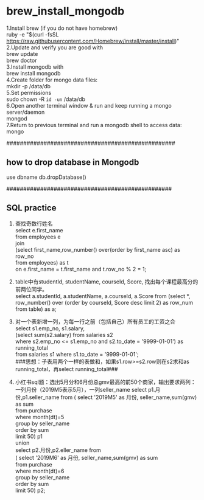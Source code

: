 # brew_install_mongodb

1.Install brew (if you do not have homebrew)                       
ruby -e "$(curl -fsSL https://raw.githubusercontent.com/Homebrew/install/master/install)"            
2.Update and verify you are good with               
brew update             
brew doctor              
3.Install mongodb with               
brew install mongodb                   
4.Create folder for mongo data files:              
mkdir -p /data/db                
5.Set permissions                      
sudo chown -R `id -un` /data/db                  
6.Open another terminal window & run and keep running a mongo server/daemon     
mongod      
7.Return to previous terminal and run a mongodb shell to access data:       
mongo   


##################################################
## how to drop database in Mongodb
use dbname
db.dropDatabase()

#################################################
## SQL practice
1. 查找奇数行姓名        
select e.first_name     
from employees e        
join        
(select first_name,row_number() over(order by first_name asc) as row_no           
from employees) as t          
on e.first_name = t.first_name and t.row_no % 2 = 1;          

2. table中有studentId, studentName, courseId, Score, 找出每个课程最高分的前两位同学。       
select a.studentId, a.studentName, a.courseId, a.Score
from (select *, row_number() over (order by courseId, Score desc limit 2) as row_num from table) as a;

3. 对一个表新增一列，为每一行之前（包括自己）所有员工的工资之合               
select s1.emp_no, s1.salary,            
(select sum(s2.salary) from salaries s2           
where s2.emp_no <= s1.emp_no and s2.to_date = '9999-01-01') as running_total        
from salaries s1 where s1.to_date = '9999-01-01';         
###思想：子表用两个一样的表做和，如果s1.row>=s2.row则在s2求和as running_total，再select running_total###


4. 小红书sql题：选出5月分和6月份总gmv最高的前50个商家，输出要求两列：一列月份（2019M5表示5月），一列seller_name
select p1.月份,p1.seller_name from ( select '2019M5' as 月份, seller_name,sum(gmv) as sum       
from purchase       
where month(dt)=5           
group by seller_name          
order by sum          
limit 50) p1          
union               
select p2.月份,p2.eller_name from             
( select '2019M6' as 月份, seller_name,sum(gmv) as sum                
from purchase             
where month(dt)=6               
group by seller_name              
order by sum              
limit 50) p2;            

